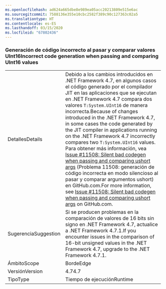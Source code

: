 ```yaml
---
ms.openlocfilehash: ad624a665dbe8e989ea05acc20213809e515e6ac
ms.sourcegitcommit: 7588136e355e10cbc2582f389c90c127363c02a5
ms.translationtype: HT
ms.contentlocale: es-ES
ms.lasthandoff: 03/15/2020
ms.locfileid: "67802436"
---
```

### <a name="incorrect-code-generation-when-passing-and-comparing-uint16-values"></a><span data-ttu-id="cfa40-101">Generación de código incorrecto al pasar y comparar valores UInt16</span><span class="sxs-lookup"><span data-stu-id="cfa40-101">Incorrect code generation when passing and comparing UInt16 values</span></span>

|   |   |
|---|---|
|<span data-ttu-id="cfa40-102">Detalles</span><span class="sxs-lookup"><span data-stu-id="cfa40-102">Details</span></span>|<span data-ttu-id="cfa40-103">Debido a los cambios introducidos en .NET Framework 4.7, en algunos casos el código generado por el compilador JIT en las aplicaciones que se ejecutan en .NET Framework 4.7 compara dos valores <code>T:System.UInt16</code> de manera incorrecta.</span><span class="sxs-lookup"><span data-stu-id="cfa40-103">Because of changes introduced in the .NET Framework 4.7, in some cases the code generated by the JIT compiler in applications running on the .NET Framework 4.7 incorrectly compares two <code>T:System.UInt16</code> values.</span></span> <span data-ttu-id="cfa40-104">Para obtener más información, vea [Issue #11508: Silent bad codegen when passing and comparing ushort args](https://github.com/dotnet/coreclr/issues/11508) (Problema 11508: generación de código incorrecta en modo silencioso al pasar y comparar argumentos ushort) en GitHub.com.</span><span class="sxs-lookup"><span data-stu-id="cfa40-104">For more information, see [Issue #11508: Silent bad codegen when passing and comparing ushort args](https://github.com/dotnet/coreclr/issues/11508) on GitHub.com.</span></span>|
|<span data-ttu-id="cfa40-105">Sugerencia</span><span class="sxs-lookup"><span data-stu-id="cfa40-105">Suggestion</span></span>|<span data-ttu-id="cfa40-106">Si se producen problemas en la comparación de valores de 16 bits sin signo en .NET Framework 4.7, actualice a .NET Framework 4.7.1.</span><span class="sxs-lookup"><span data-stu-id="cfa40-106">If you encounter issues in the comparison of 16-bit unsigned values in the .NET Framework 4.7, upgrade to the .NET Framework 4.7.1.</span></span>|
|<span data-ttu-id="cfa40-107">Ámbito</span><span class="sxs-lookup"><span data-stu-id="cfa40-107">Scope</span></span>|<span data-ttu-id="cfa40-108">Borde</span><span class="sxs-lookup"><span data-stu-id="cfa40-108">Edge</span></span>|
|<span data-ttu-id="cfa40-109">Versión</span><span class="sxs-lookup"><span data-stu-id="cfa40-109">Version</span></span>|<span data-ttu-id="cfa40-110">4.7</span><span class="sxs-lookup"><span data-stu-id="cfa40-110">4.7</span></span>|
|<span data-ttu-id="cfa40-111">Tipo</span><span class="sxs-lookup"><span data-stu-id="cfa40-111">Type</span></span>|<span data-ttu-id="cfa40-112">Tiempo de ejecución</span><span class="sxs-lookup"><span data-stu-id="cfa40-112">Runtime</span></span>|
